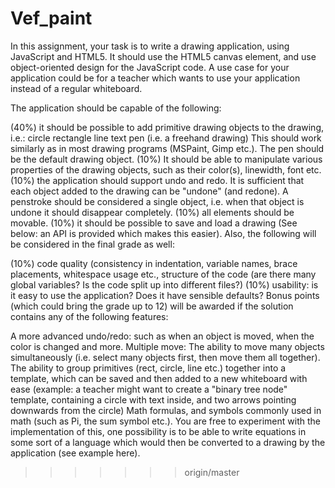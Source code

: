 # Vef_paint

In this assignment, your task is to write a drawing application, using JavaScript and HTML5. It should use the HTML5 canvas element, and use object-oriented design for the JavaScript code. A use case for your application could be for a teacher which wants to use your application instead of a regular whiteboard.

The application should be capable of the following:

(40%) it should be possible to add primitive drawing objects to the drawing, i.e.:
circle
rectangle
line
text
pen (i.e. a freehand drawing)
This should work similarly as in most drawing programs (MSPaint, Gimp etc.). The pen should be the default drawing object.
(10%) It should be able to manipulate various properties of the drawing objects, such as their color(s), linewidth, font etc.
(10%) the application should support undo and redo. It is sufficient that each object added to the drawing can be "undone" (and redone). A penstroke should be considered a single object, i.e. when that object is undone it should disappear completely.
(10%) all elements should be movable.
(10%) it should be possible to save and load a drawing (See below: an API is provided which makes this easier).
Also, the following will be considered in the final grade as well:

(10%) code quality (consistency in indentation, variable names, brace placements, whitespace usage etc., structure of the code (are there many global variables? Is the code split up into different files?)
(10%) usability: is it easy to use the application? Does it have sensible defaults? 
Bonus points (which could bring the grade up to 12) will be awarded if the solution contains any of the following features:

A more advanced undo/redo: such as when an object is moved, when the color is changed and more.
Multiple move: The ability to move many objects simultaneously (i.e. select many objects first, then move them all together).
The ability to group primitives (rect, circle, line etc.) together into a template, which can be saved and then added to a new whiteboard with ease (example: a teacher might want to create a "binary tree node" template, containing a circle with text inside, and two arrows pointing downwards from the circle)
Math formulas, and symbols commonly used in math (such as Pi, the sum symbol etc.). You are free to experiment with the implementation of this, one possibility is to be able to write equations in some sort of a language which would then be converted to a drawing by the application (see example here).
>>>>>>> origin/master
